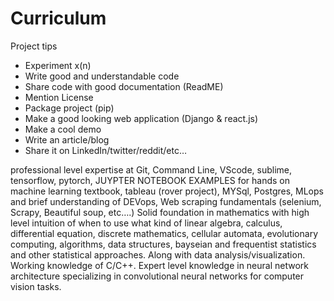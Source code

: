 # Curriculum

Project tips 
- Experiment x(n)
- Write good and understandable code
- Share code with good documentation (ReadME)
- Mention License 
- Package project (pip)
- Make a good looking web application (Django & react.js) 
- Make a cool demo
- Write an article/blog
- Share it on LinkedIn/twitter/reddit/etc…


professional level expertise at Git, Command Line, VScode, sublime, tensorflow, pytorch, JUYPTER NOTEBOOK EXAMPLES for hands on machine learning textbook, tableau (rover project), MYSql, Postgres, MLops and brief understanding of DEVops, Web scraping fundamentals (selenium, Scrapy, Beautiful soup, etc….) Solid foundation in mathematics with high level intuition of when to use what kind of linear algebra, calculus, differential equation, discrete mathematics, cellular automata, evolutionary computing, algorithms, data structures, bayseian and frequentist statistics and other statistical approaches. Along with data analysis/visualization. Working knowledge of C/C++. Expert level knowledge in neural network architecture specializing in convolutional neural networks for computer vision tasks.
